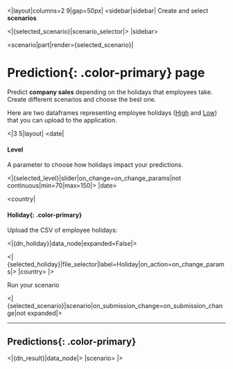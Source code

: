 <|layout|columns=2 9|gap=50px|
<sidebar|sidebar|
Create and select **scenarios**

<|{selected_scenario}|scenario_selector|>
|sidebar>

<scenario|part|render={selected_scenario}|
# **Prediction**{: .color-primary} page

Predict **company sales** depending on the holidays that employees take. Create different scenarios and choose the best one.

Here are two dataframes representing employee holidays ([High](data/holiday_high.csv) and [Low](data/holiday_low.csv)) that you can upload to the application.

<|3 5|layout|
<date|
#### Level

A parameter to choose how holidays impact your predictions.

<|{selected_level}|slider|on_change=on_change_params|not continuous|min=70|max=150|>
|date>

<country|
#### **Holiday**{: .color-primary}

Upload the CSV of employee holidays:

<|{dn_holiday}|data_node|expanded=False|>


<|{selected_holiday}|file_selector|label=Holiday|on_action=on_change_params|>
|country>
|>

Run your scenario

<|{selected_scenario}|scenario|on_submission_change=on_submission_change|not expanded|>

---------------------------------------

## **Predictions**{: .color-primary}

<|{dn_result}|data_node|>
|scenario>
|>
